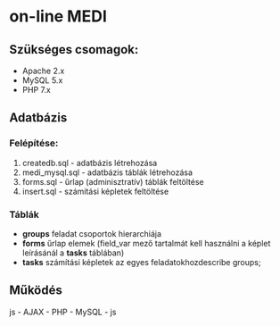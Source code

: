# on-line MEDI

## Szükséges csomagok:

- Apache 2.x
- MySQL 5.x
- PHP 7.x

## Adatbázis

### Felépítése:

1. createdb.sql - adatbázis létrehozása
1. medi_mysql.sql - adatbázis táblák létrehozása
1. forms.sql - űrlap (adminisztratív) táblák feltöltése
1. insert.sql - számítási képletek feltöltése

### Táblák

- **groups** feladat csoportok hierarchiája
- **forms** űrlap elemek (field_var mező tartalmát kell használni a képlet leírásánál a **tasks** táblában)
- **tasks** számítási képletek az egyes feladatokhozdescribe groups;

## Működés

js - AJAX - PHP - MySQL - js
